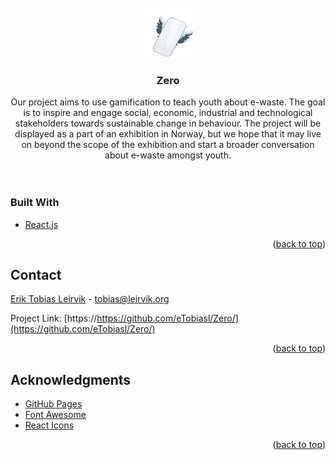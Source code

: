 <div id="top"></div>
<!--
<!-- PROJECT LOGO -->
<br />
<div align="center">
  <a href="https://github.com/othneildrew/Best-README-Template">
    <img src="src/birdGIF.gif" alt="Logo" width="80" height="80">
  </a>

  <h3 align="center">Zero</h3>

  <p align="center">
    Our project aims to use gamification to teach youth about e-waste. The goal is to inspire and engage social, economic, industrial and technological stakeholders towards sustainable change in behaviour. The project will be displayed as a part of an exhibition in Norway, but we hope that it may live on beyond the scope of the exhibition and start a broader conversation about e-waste amongst youth.
    <br />
    <br />
    <br />
  </p>
</div>


### Built With

* [React.js](https://reactjs.org/)

<p align="right">(<a href="#top">back to top</a>)</p>





<!-- CONTACT -->
## Contact

[Erik Tobias Leirvik](https://www.linkedin.com/in/eriktobiasleirvik/) - tobias@leirvik.org

Project Link: [https://https://github.com/eTobiasl/Zero/](https://github.com/eTobiasl/Zero/)

<p align="right">(<a href="#top">back to top</a>)</p>



<!-- ACKNOWLEDGMENTS -->
## Acknowledgments

* [GitHub Pages](https://pages.github.com)
* [Font Awesome](https://fontawesome.com)
* [React Icons](https://react-icons.github.io/react-icons/search)

<p align="right">(<a href="#top">back to top</a>)</p>



<!-- MARKDOWN LINKS & IMAGES -->
<!-- https://www.markdownguide.org/basic-syntax/#reference-style-links -->
[contributors-shield]: https://img.shields.io/github/contributors/othneildrew/Best-README-Template.svg?style=for-the-badge
[contributors-url]: https://github.com/othneildrew/Best-README-Template/graphs/contributors
[forks-shield]: https://img.shields.io/github/forks/othneildrew/Best-README-Template.svg?style=for-the-badge
[forks-url]: https://github.com/othneildrew/Best-README-Template/network/members
[stars-shield]: https://img.shields.io/github/stars/othneildrew/Best-README-Template.svg?style=for-the-badge
[stars-url]: https://github.com/othneildrew/Best-README-Template/stargazers
[issues-shield]: https://img.shields.io/github/issues/othneildrew/Best-README-Template.svg?style=for-the-badge
[issues-url]: https://github.com/othneildrew/Best-README-Template/issues
[license-shield]: https://img.shields.io/github/license/othneildrew/Best-README-Template.svg?style=for-the-badge
[license-url]: https://github.com/othneildrew/Best-README-Template/blob/master/LICENSE.txt
[linkedin-shield]: https://img.shields.io/badge/-LinkedIn-black.svg?style=for-the-badge&logo=linkedin&colorB=555
[linkedin-url]: https://linkedin.com/in/othneildrew
